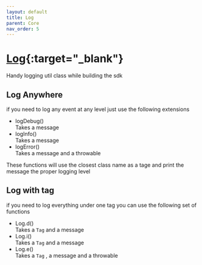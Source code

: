 ```yaml
---
layout: default
title: Log
parent: Core
nav_order: 5
---
```


# [Log](https://kmp.telereso.io/docs/core/latest/-core/io.telereso.kmp.core/-log/index.html){:target="_blank"}

Handy logging util class while building the sdk 

## Log Anywhere 
if you need to log any event at any level just use the following extensions

* logDebug() <br>
  Takes a message
* logInfo() <br>
  Takes a message
* logError() <br>
  Takes a message and a throwable

These functions will use the closest class name as a tage and print the message the proper logging level

## Log with tag
if you need to log everything under one tag you can use the following set of functions 

* Log.d() <br>
  Takes a `Tag` and a message
* Log.i() <br>
  Takes a `Tag` and a message
* Log.e() <br>
  Takes a `Tag` , a message and a throwable
